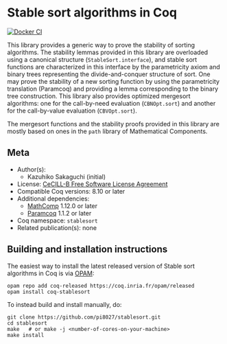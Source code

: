 <!---
This file was generated from `meta.yml`, please do not edit manually.
Follow the instructions on https://github.com/coq-community/templates to regenerate.
--->
# Stable sort algorithms in Coq

[![Docker CI][docker-action-shield]][docker-action-link]

[docker-action-shield]: https://github.com/pi8027/stablesort/workflows/Docker%20CI/badge.svg?branch=master
[docker-action-link]: https://github.com/pi8027/stablesort/actions?query=workflow:"Docker%20CI"




This library provides a generic way to prove the stability of sorting
algorithms. The stability lemmas provided in this library are overloaded using
a canonical structure (`StableSort.interface`), and stable sort functions are
characterized in this interface by the parametricity axiom and binary trees
representing the divide-and-conquer structure of sort. One may prove the
stability of a new sorting function by using the parametricity translation
(Paramcoq) and providing a lemma corresponding to the binary tree
construction. This library also provides optimized mergesort algorithms: one
for the call-by-need evaluation (`CBNOpt.sort`) and another for the
call-by-value evaluation (`CBVOpt.sort`).

The mergesort functions and the stability proofs provided in this library are
mostly based on ones in the `path` library of Mathematical Components.

## Meta

- Author(s):
  - Kazuhiko Sakaguchi (initial)
- License: [CeCILL-B Free Software License Agreement](CeCILL-B)
- Compatible Coq versions: 8.10 or later
- Additional dependencies:
  - [MathComp](https://math-comp.github.io) 1.12.0 or later
  - [Paramcoq](https://github.com/coq-community/paramcoq) 1.1.2 or later
- Coq namespace: `stablesort`
- Related publication(s): none

## Building and installation instructions

The easiest way to install the latest released version of Stable sort algorithms in Coq
is via [OPAM](https://opam.ocaml.org/doc/Install.html):

```shell
opam repo add coq-released https://coq.inria.fr/opam/released
opam install coq-stablesort
```

To instead build and install manually, do:

``` shell
git clone https://github.com/pi8027/stablesort.git
cd stablesort
make   # or make -j <number-of-cores-on-your-machine> 
make install
```



